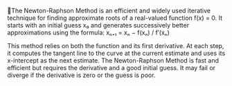 🧮The Newton-Raphson Method is an efficient and widely used iterative technique for finding approximate roots of a real-valued function f(x) = 0. It starts with an initial guess x₀ and generates successively better approximations using the formula:
xₙ₊₁ = xₙ − f(xₙ) / f′(xₙ)

This method relies on both the function and its first derivative. At each step, it computes the tangent line to the curve at the current estimate and uses its x-intercept as the next estimate. The Newton-Raphson Method is fast and efficient but requires the derivative and a good initial guess. It may fail or diverge if the derivative is zero or the guess is poor.